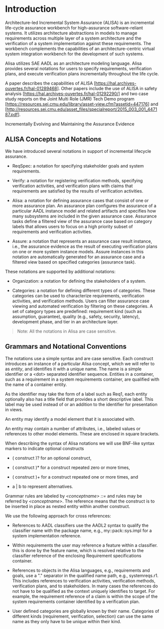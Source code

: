 <!--
Copyright (c) 2004-2020 Carnegie Mellon University and others. (see Contributors file). 
All Rights Reserved.

NO WARRANTY. ALL MATERIAL IS FURNISHED ON AN "AS-IS" BASIS. CARNEGIE MELLON UNIVERSITY MAKES NO WARRANTIES OF ANY
KIND, EITHER EXPRESSED OR IMPLIED, AS TO ANY MATTER INCLUDING, BUT NOT LIMITED TO, WARRANTY OF FITNESS FOR PURPOSE
OR MERCHANTABILITY, EXCLUSIVITY, OR RESULTS OBTAINED FROM USE OF THE MATERIAL. CARNEGIE MELLON UNIVERSITY DOES NOT
MAKE ANY WARRANTY OF ANY KIND WITH RESPECT TO FREEDOM FROM PATENT, TRADEMARK, OR COPYRIGHT INFRINGEMENT.

This program and the accompanying materials are made available under the terms of the Eclipse Public License 2.0
which is available at https://www.eclipse.org/legal/epl-2.0/
SPDX-License-Identifier: EPL-2.0

Created, in part, with funding and support from the United States Government. (see Acknowledgments file).

This program includes and/or can make use of certain third party source code, object code, documentation and other
files ("Third Party Software"). The Third Party Software that is used by this program is dependent upon your system
configuration. By using this program, You agree to comply with any and all relevant Third Party Software terms and
conditions contained in any such Third Party Software or separate license file distributed with such Third Party
Software. The parties who own the Third Party Software ("Third Party Licensors") are intended third party benefici-
aries to this license with respect to the terms applicable to their Third Party Software. Third Party Software li-
censes only apply to the Third Party Software and not any other portion of this program or this program as a whole.
-->
# Introduction

Architecture-led Incremental System Assurance (ALISA) is an incremental
life-cycle assurance workbench for high-assurance software-reliant
systems. It utilizes architecture abstractions in models to manage
requirements across multiple layer of a system architecture and the
verification of a system implementation against these requirements. The
workbench complements the capabilities of an architecture-centric
virtual system integration workbench for the development of such
systems.

Alisa utilizes SAE AADL as an architecture modeling language. Alisa
provides several notations for users to specify requirements,
verification plans, and execute verification plans incrementally
throughout the life cycle.

A paper describes the capabilities of ALISA
\[<https://hal.archives-ouvertes.fr/hal-01289468>\]. Other papers
include the use of ALISA in safety analysis
\[<https://hal.archives-ouvertes.fr/hal-01292290/>\] and two case study
reports on the Joint Multi Role (JMR) Tech Demo program
\[<https://resources.sei.cmu.edu/library/asset-view.cfm?assetid=447176>\]
and
\[<http://resources.sei.cmu.edu/asset_files/specialreport/2015_003_001_447187.pdf>\].

Incrementally Evolving and Maintaining the Assurance Evidence

## ALISA Concepts and Notations

We have introduced several notations in support of incremental lifecycle
assurance.



* ReqSpec: a notation for specifying stakeholder goals and system requirements. 


* Verify: a notation for registering verification methods, specifying verification activities, and verification plans with claims that requirements are satisfied by the results of verification activities. 


* Alisa: a notation for defining assurance cases that consist of one or more assurance plan. An assurance plan configures the assurance of a particular AADL instance model and related artifacts and specifies how many subsystems are included in the given assurance case. Assurance tasks define a filtered view of the assurance case based on category labels that allows users to focus on a high priority subset of requirements and verification activities. 


* Assure: a notation that represents an assurance case result instance, i.e., the assurance evidence as the result of executing verification plans on one or more system instance models. Assure instances in this notation are automatically generated for an assurance case and a filtered view based on specified categories (assurance task). 



These notations are supported by additional notations:



* Organization: a notation for defining the stakeholders of a system. 


* Categories: a notation for defining different types of categories. These categories can be used to characterize requirements, verification activities, and verification methods. Users can filter assurance case viewing and automated verification by filtering on these categories.
 A set of category types are predefined: requirement kind (such as assumption, guarantee), quality (e.g., safety, security, latency), development phase, and tier in an architecture layer.


> Note: All the notations in Alisa are case sensitive.

## Grammars and Notational Conventions

The notations use a simple syntax and are case sensitive. Each construct
introduces an instance of a particular Alisa concept, which we will
refer to as *entity*, and identifies it with a unique name. The name is
a simple identifier or a &lt;dot&gt; separated identifier sequence.
Entities in a container, such as a requirement in a system requirements
container, are qualified with the name of a container entity.

As the identifier may take the form of a label such as Req1, each entity
optionally also has a title field that provides a short descriptive
label. This label may be used instead of or an addition to the
identifier for presentation in views.

An entity may identify a model element that it is associated with.

An entity may contain a number of attributes, i.e., labeled values or
references to other model elements. These are enclosed in square
brackets.

When describing the syntax of Alisa notations we will use BNF-like
syntax markers to indicate optional constructs



* ( construct )? for an optional construct, 


* ( construct )* for a construct repeated zero or more times, 


* ( construct )+ for a construct repeated one or more times, and 


* a | b to represent alternatives. 


Grammar rules are labeled by *&lt;conceptname&gt; ::=* and rules may be
referred by *&lt;conceptname&gt;*. The reference means that the
construct is to be inserted in place as nested entity within another
construct.

We use the following approach for cross references:



* References to AADL classifiers use the AADL2 syntax to qualify the classifier name with the package name, e.g., my::pack::sys.impl for a system implementation reference. 


* Within requirements the user may reference a feature within a classifier. this is done by the feature name, which is resolved relative to the classifier reference of the enclosing Requirement specifications container. 


* References to objects in the Alisa languages, e.g., requirements and goals, use a "." separator in the qualified name path, e.g., systemreqs.r1. This includes references to verification activities, verification methods, verification plans, and to stakeholders. In many cases the references do not have to be qualified as the context uniquely identifies to target. For example, the requirement reference of a claim is within the scope of the system requirements container identified by a verification plan. 


* User defined categories are globally known by their name. Categories of different kinds (requirement, verification, selection) can use the same name as they only have to be unique within their kind. 

